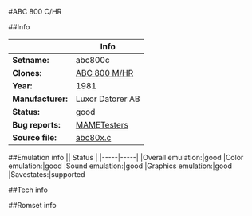 #ABC 800 C/HR

##Info

||Info|
|-----|-----|
|**Setname:**|abc800c
|**Clones:**|[ABC 800 M/HR](abc800m.md)
|**Year:**|1981
|**Manufacturer:**|Luxor Datorer AB
|**Status:**|good
|**Bug reports:**|[MAMETesters](http://mametesters.org/view_all_set.php?type=1&temporary=y&search=abc80x.c)
|**Source file:**|[abc80x.c](https://github.com/mamedev/mame/blob/master/src/mess/drivers/abc80x.c)

##Emulation info
|| Status |
|-----|-----|
|Overall emulation:|good
|Color emulation:|good
|Sound emulation:|good
|Graphics emulation:|good
|Savestates:|supported

##Tech info

##Romset info

<!--- START OF EDITED COMMENT DO NOT TOUCH TEXT ABOVE-->
